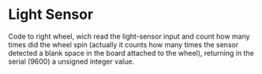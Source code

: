 # Light Sensor

Code to right wheel, wich read the light-sensor input and count how many times did the wheel spin (actually it counts how many times the sensor detected a blank space in the board attached to the wheel), returning in the serial (9600) a unsigned integer value.
